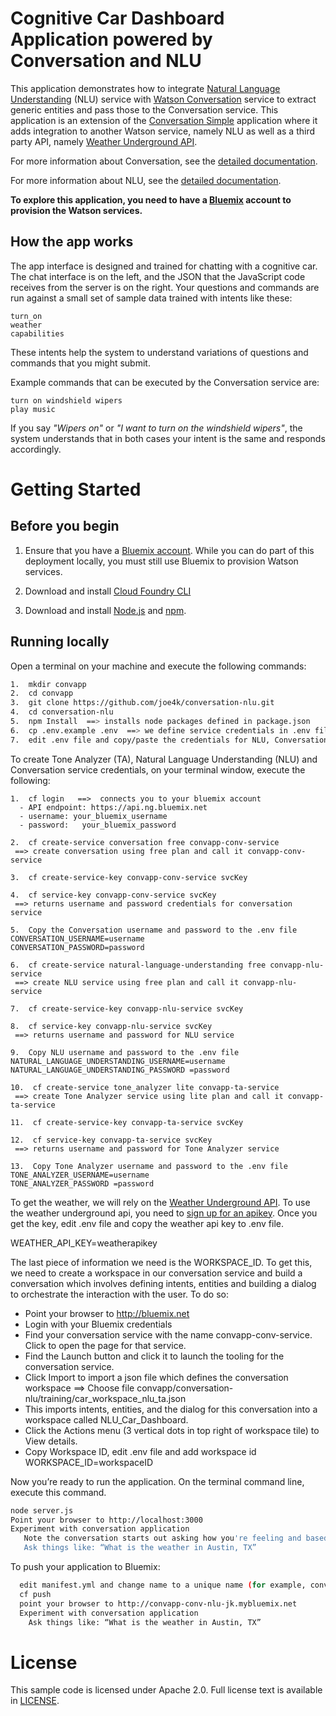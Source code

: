 # Cognitive Car Dashboard Application powered by Conversation and NLU

This application demonstrates how to integrate [Natural Language Understanding](https://www.ibm.com/watson/developercloud/natural-language-understanding.html) (NLU) service with [Watson Conversation](https://www.ibm.com/watson/developercloud/conversation.html) service to extract generic entities and pass those to the Conversation service.
This application is an extension of the [Conversation Simple](https://github.com/watson-developer-cloud/conversation-simple) application where it adds integration to another Watson service, namely NLU as well as a third party API, namely [Weather Underground API](https://www.wunderground.com/weather/api/).

For more information about Conversation, see the [detailed documentation](https://www.ibm.com/watson/developercloud/doc/conversation/index.html).

For more information about NLU, see the [detailed documentation](https://www.ibm.com/watson/developercloud/doc/natural-language-understanding/index.html).


<b>To explore this application, you need to have a [Bluemix](https://bluemix.net) account to provision the Watson services.</b>

## How the app works
The app interface is designed and trained for chatting with a cognitive car. The chat interface is on the left, and the JSON that the JavaScript code receives from the server is on the right. Your questions and commands are run against a small set of sample data trained with intents like these:

    turn_on
    weather
    capabilities

These intents help the system to understand variations of questions and commands that you might submit.

Example commands that can be executed by the Conversation service are:

    turn on windshield wipers
    play music

If you say *"Wipers on"* or *"I want to turn on the windshield wipers"*, the system
understands that in both cases your intent is the same and responds accordingly.

# Getting Started

## Before you begin

1. Ensure that you have a [Bluemix account](https://console.ng.bluemix.net/registration/). While you can do part of this deployment locally, you must still use Bluemix to provision Watson services.

2. Download and install [Cloud Foundry CLI](https://github.com/cloudfoundry/cli#downloads)

3. Download and install [Node.js](http://nodejs.org/) and [npm](https://www.npmjs.com/).

## Running locally
Open a terminal on your machine and execute the following commands:
```sh
1.  mkdir convapp
2.  cd convapp
3.  git clone https://github.com/joe4k/conversation-nlu.git
4.  cd conversation-nlu
5.  npm Install  ==> installs node packages defined in package.json
6.  cp .env.example .env  ==> we define service credentials in .env file
7.  edit .env file and copy/paste the credentials for NLU, Conversation and Weather services (you will create these next).
```

To create Tone Analyzer (TA), Natural Language Understanding (NLU) and Conversation service credentials, on your terminal window, execute the following:
```
1.  cf login   ==>  connects you to your bluemix account
  - API endpoint: https://api.ng.bluemix.net
  - username: your_bluemix_username
  - password:   your_bluemix_password

2.  cf create-service conversation free convapp-conv-service
 ==> create conversation using free plan and call it convapp-conv-service

3.  cf create-service-key convapp-conv-service svcKey

4.  cf service-key convapp-conv-service svcKey
 ==> returns username and password credentials for conversation service

5.  Copy the Conversation username and password to the .env file
CONVERSATION_USERNAME=username
CONVERSATION_PASSWORD=password

6.  cf create-service natural-language-understanding free convapp-nlu-service
 ==> create NLU service using free plan and call it convapp-nlu-service

7.  cf create-service-key convapp-nlu-service svcKey

8.  cf service-key convapp-nlu-service svcKey
 ==> returns username and password for NLU service

9.  Copy NLU username and password to the .env file
NATURAL_LANGUAGE_UNDERSTANDING_USERNAME=username
NATURAL_LANGUAGE_UNDERSTANDING_PASSWORD =password

10.  cf create-service tone_analyzer lite convapp-ta-service
 ==> create Tone Analyzer service using lite plan and call it convapp-ta-service

11.  cf create-service-key convapp-ta-service svcKey

12.  cf service-key convapp-ta-service svcKey
 ==> returns username and password for Tone Analyzer service

13.  Copy Tone Analyzer username and password to the .env file
TONE_ANALYZER_USERNAME=username
TONE_ANALYZER_PASSWORD =password
```

To get the weather, we will rely on the [Weather Underground API](https://www.wunderground.com/weather/api/). To use the weather underground api, you need to [sign up for an apikey](https://www.wunderground.com/weather/api/). Once you get the key, edit .env file and copy the weather api key to .env file.

WEATHER_API_KEY=weatherapikey

The last piece of information we need is the WORKSPACE_ID. 
To get this, we need to create a workspace in our conversation service and build a conversation which involves defining intents, entities and building a dialog to orchestrate the interaction with the user. 
To do so:
  * Point your browser to http://bluemix.net
  * Login with your Bluemix credentials
  * Find your conversation service with the name convapp-conv-service. Click to open the page for that service.
  * Find the Launch button and click it to launch the tooling for the conversation service.
  * Click Import to import a json file which defines the conversation workspace ==> Choose file convapp/conversation-nlu/training/car_workspace_nlu_ta.json
  * This imports intents, entities, and the dialog  for this conversation into a workspace called NLU_Car_Dashboard.
  * Click the Actions menu (3 vertical dots in top right of workspace tile) to View details.
  * Copy Workspace ID, edit .env file and add workspace id
     WORKSPACE_ID=workspaceID

Now you’re ready to run the application. On the terminal command line, execute this command.
``` sh
node server.js
Point your browser to http://localhost:3000
Experiment with conversation application
   Note the conversation starts out asking how you're feeling and based on your response, it understand the emotional tone and responds accordingly.
   Ask things like: “What is the weather in Austin, TX”
```

To push your application to Bluemix:
``` sh
  edit manifest.yml and change name to a unique name (for example, convapp-conv-jk)
  cf push
  point your browser to http://convapp-conv-nlu-jk.mybluemix.net
  Experiment with conversation application
    Ask things like: “What is the weather in Austin, TX”
```

# License

  This sample code is licensed under Apache 2.0.
  Full license text is available in [LICENSE](LICENSE).
